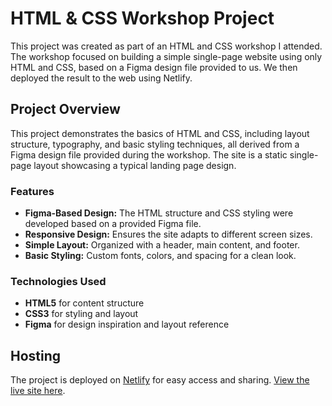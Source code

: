 # HTML & CSS Workshop Project

This project was created as part of an HTML and CSS workshop I attended. The workshop focused on building a simple single-page website using only HTML and CSS, based on a Figma design file provided to us. We then deployed the result to the web using Netlify.

## Project Overview

This project demonstrates the basics of HTML and CSS, including layout structure, typography, and basic styling techniques, all derived from a Figma design file provided during the workshop. The site is a static single-page layout showcasing a typical landing page design.

### Features

- **Figma-Based Design:** The HTML structure and CSS styling were developed based on a provided Figma file.
- **Responsive Design:** Ensures the site adapts to different screen sizes.
- **Simple Layout:** Organized with a header, main content, and footer.
- **Basic Styling:** Custom fonts, colors, and spacing for a clean look.

### Technologies Used

- **HTML5** for content structure
- **CSS3** for styling and layout
- **Figma** for design inspiration and layout reference

## Hosting

The project is deployed on [Netlify](https://www.netlify.com/) for easy access and sharing. [View the live site here](https://fem-from-scratch-fungi.netlify.app/).
